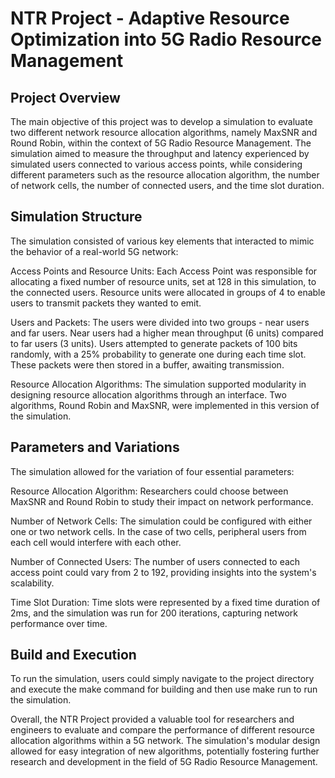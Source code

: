 # NTR Project - Adaptive Resource Optimization into 5G Radio Resource Management

## Project Overview
The main objective of this project was to develop a simulation to evaluate two different network resource allocation algorithms, namely MaxSNR and Round Robin, within the context of 5G Radio Resource Management. The simulation aimed to measure the throughput and latency experienced by simulated users connected to various access points, while considering different parameters such as the resource allocation algorithm, the number of network cells, the number of connected users, and the time slot duration.

## Simulation Structure
The simulation consisted of various key elements that interacted to mimic the behavior of a real-world 5G network:

Access Points and Resource Units: Each Access Point was responsible for allocating a fixed number of resource units, set at 128 in this simulation, to the connected users. Resource units were allocated in groups of 4 to enable users to transmit packets they wanted to emit.

Users and Packets: The users were divided into two groups - near users and far users. Near users had a higher mean throughput (6 units) compared to far users (3 units). Users attempted to generate packets of 100 bits randomly, with a 25% probability to generate one during each time slot. These packets were then stored in a buffer, awaiting transmission.

Resource Allocation Algorithms: The simulation supported modularity in designing resource allocation algorithms through an interface. Two algorithms, Round Robin and MaxSNR, were implemented in this version of the simulation.

## Parameters and Variations
The simulation allowed for the variation of four essential parameters:

Resource Allocation Algorithm: Researchers could choose between MaxSNR and Round Robin to study their impact on network performance.

Number of Network Cells: The simulation could be configured with either one or two network cells. In the case of two cells, peripheral users from each cell would interfere with each other.

Number of Connected Users: The number of users connected to each access point could vary from 2 to 192, providing insights into the system's scalability.

Time Slot Duration: Time slots were represented by a fixed time duration of 2ms, and the simulation was run for 200 iterations, capturing network performance over time.

## Build and Execution
To run the simulation, users could simply navigate to the project directory and execute the make command for building and then use make run to run the simulation.

Overall, the NTR Project provided a valuable tool for researchers and engineers to evaluate and compare the performance of different resource allocation algorithms within a 5G network. The simulation's modular design allowed for easy integration of new algorithms, potentially fostering further research and development in the field of 5G Radio Resource Management.
